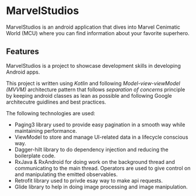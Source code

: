 # MarvelStudios

MarvelStudios is an android application that dives into Marvel Cenimatic World (MCU) where you can find information about your favorite superhero.

Features
---

MarvelStudios is a project to showcase development skills in developing Android apps.

This project is written using *Kotlin* and following *Model-view-viewModel (MVVM)* architecture pattern that follows *separation of concerns*
principle by keeping android classes as lean as possible and following Google architecutre guidlines and best practices.

The following technologies are used:

- Paging3 library used to provide easy pagination in a smooth way while maintaining performance.
- ViewModel to store and manage UI-related data in a lifecycle conscious way.
- Dagger-hilt library to do dependency injection and reducing the boilerplate code.
- RxJava & RxAndroid for doing work on the background thread and communicating to the main thread.
Operators are used to give control on and manipulating the emitted observables.
- Retrofit library used to privde esay way to make api requests.
- Glide library to help in doing image processing and image manipulation.
